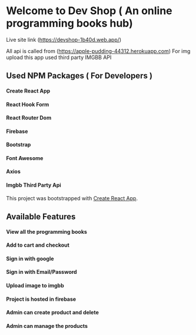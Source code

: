 # Welcome to Dev Shop ( An online programming books hub) 

Live site link (https://devshop-1b40d.web.app/)

All api is called from (https://apple-pudding-44312.herokuapp.com)
For img upload this app used third party IMGBB API

## Used NPM Packages ( For Developers )
#### Create React App
#### React Hook Form
#### React Router Dom
#### Firebase
#### Bootstrap
#### Font Awesome
#### Axios
#### Imgbb Third Party Api

This project was bootstrapped with [Create React App](https://github.com/facebook/create-react-app).

## Available Features

#### View all the programming books
#### Add to cart and checkout 
#### Sign in with google
#### Sign in with Email/Password
#### Upload image to imgbb
#### Project is hosted in firebase
#### Admin can create product and delete
#### Admin can manage the products